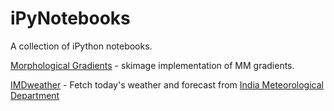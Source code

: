 iPyNotebooks
============

A collection of iPython notebooks.

[Morphological Gradients](http://nbviewer.ipython.org/github/pratapvardhan/iPyNotebooks/blob/master/Morphological-Gradients.ipynb) - skimage implementation of MM gradients.

[IMDweather](http://nbviewer.ipython.org/github/pratapvardhan/iPyNotebooks/blob/master/IMDweather.ipynb) - Fetch today's weather and forecast from [India Meteorological Department](http://www.imd.gov.in/)
